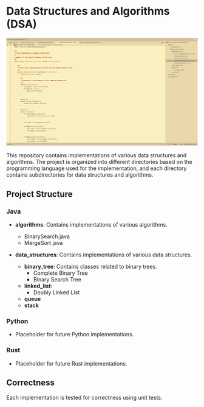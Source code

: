 # Data Structures and Algorithms (DSA)

![DSA](dsa.png)

This repository contains implementations of various data structures and algorithms. The project is organized into different directories based on the programming language used for the implementation, and each directory contains subdirectories for data structures and algorithms.

## Project Structure

### Java

- **algorithms**: Contains implementations of various algorithms.
  - BinarySearch.java
  - MergeSort.java

- **data_structures**: Contains implementations of various data structures.
  - **binary_tree**: Contains classes related to binary trees.
    - Complete Binary Tree
    - Binary Search Tree
  - **linked_list**:
    - Doubly Linked List
  - **queue**
  - **stack**

### Python

- Placeholder for future Python implementations.

### Rust
- Placeholder for future Rust implementations.

## Correctness
Each implementation is tested for correctness using unit tests. 
